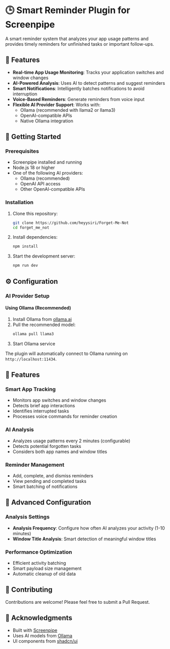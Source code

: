 # 🕒 Smart Reminder Plugin for Screenpipe

A smart reminder system that analyzes your app usage patterns and provides timely reminders for unfinished tasks or important follow-ups.

## 🌟 Features

- **Real-time App Usage Monitoring**: Tracks your application switches and window changes
- **AI-Powered Analysis**: Uses AI to detect patterns and suggest reminders
- **Smart Notifications**: Intelligently batches notifications to avoid interruption
- **Voice-Based Reminders**: Generate reminders from voice input
- **Flexible AI Provider Support**: Works with:
  - Ollama (recommended with llama2 or llama3)
  - OpenAI-compatible APIs
  - Native Ollama integration

## 🚀 Getting Started

### Prerequisites

- Screenpipe installed and running
- Node.js 18 or higher
- One of the following AI providers:
  - Ollama (recommended)
  - OpenAI API access
  - Other OpenAI-compatible APIs

### Installation

1. Clone this repository:
   ```bash
   git clone https://github.com/heyysiri/Forget-Me-Not
   cd forget_me_not
   ```

2. Install dependencies:
   ```bash
   npm install
   ```

3. Start the development server:
   ```bash
   npm run dev
   ```

## ⚙️ Configuration

### AI Provider Setup

#### Using Ollama (Recommended)

1. Install Ollama from [ollama.ai](https://ollama.ai)
2. Pull the recommended model:
   ```bash
   ollama pull llama3
   ```
3. Start Ollama service

The plugin will automatically connect to Ollama running on `http://localhost:11434`.



## 🎯 Features

### Smart App Tracking

- Monitors app switches and window changes
- Detects brief app interactions
- Identifies interrupted tasks
- Processes voice commands for reminder creation

### AI Analysis

- Analyzes usage patterns every 2 minutes (configurable)
- Detects potential forgotten tasks
- Considers both app names and window titles

### Reminder Management

- Add, complete, and dismiss reminders
- View pending and completed tasks
- Smart batching of notifications

## 🔧 Advanced Configuration

### Analysis Settings

- **Analysis Frequency**: Configure how often AI analyzes your activity (1-10 minutes)
- **Window Title Analysis**: Smart detection of meaningful window titles

### Performance Optimization

- Efficient activity batching
- Smart payload size management
- Automatic cleanup of old data

## 🤝 Contributing

Contributions are welcome! Please feel free to submit a Pull Request.

## 🙏 Acknowledgments

- Built with [Screenpipe](https://screenpipe.com)
- Uses AI models from [Ollama](https://ollama.ai)
- UI components from [shadcn/ui](https://ui.shadcn.com)
